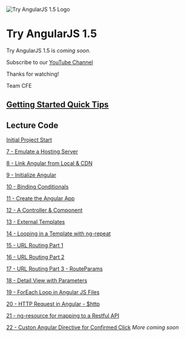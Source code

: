 ![Try AngularJS 1.5 Logo](https://cfe-static.s3.amazonaws.com/media/try-angularjs-15/images/try_angular_15.png)

# Try AngularJS 1.5

Try AngularJS 1.5 is _coming soon_.

Subscribe to our [YouTube Channel](http://joincfe.com/projects)

Thanks for watching!

Team CFE

## [Getting Started Quick Tips](./quicktips.md)

## Lecture Code

[Initial Project Start](../../tree/430f6fabcb33a4507512f68ef8aeb0d2fe375dc8)

[7 - Emulate a Hosting Server](../../tree/7f465de06c419865e2ce5b1149c9914b0797d251)

[8 - Link Angular from Local & CDN](../../tree/c57d7635b6d82857293db6b4ab99e2425156c13f)

[9 - Initialize Angular](../../tree/1db88b3c540720c4e9807a45f15c160f9f1283b7)

[10 - Binding Conditionals](../../tree/e958707d7191398b885be4b8ee0b142088295627)

[11 - Create the Angular App](../../tree/90e5dcf23b68773926d4efd1fa297bac44291f72)

[12 - A Controller & Component](../../tree/53066f70a029e16421f6213236f355130f20004c)

[13 - External Templates](../../tree/f20a08481c9a24df518ce640bf9368136b7c3137)

[14 - Looping in a Template with ng-repeat](../../tree/f5128b3307d772b841a7cd1cb5cdbebb102fa352)

[15 - URL Routing Part 1](../../tree/a511039204c90e6f5d015ab51708362aea64bfb2)

[16 - URL Routing Part 2](../../tree/4feacb45d8b32632dc88ae0fac94f5647b34114e)

[17 - URL Routing Part 3 - RouteParams](../../tree/4a29eab768acc0af2a2bf75c404cb2602a882fcc)

[18 - Detail View with Parameters](../../tree/eca0b53cfc601938d9be1ee5d65004029e6ec882)

[19 - ForEach Loop in Angular JS Files](../../tree/0977ec22dbac8182a4bc05248e1f4ad560ab8ab1)

[20 - HTTP Request in Angular - $http](../../tree/216c0e48737f675282ba9da772dd109b2835d620)

[21 - ng-resource for mapping to a Restful API](../../tree/3b1b2c999240c8e60f854d3526e97f85e2730154)

[22 - Custon Angular Directive for Confirmed Click](../../tree/339c463731206a67f92c3f5b92a49d1c2c17e1ce)
_More coming soon_